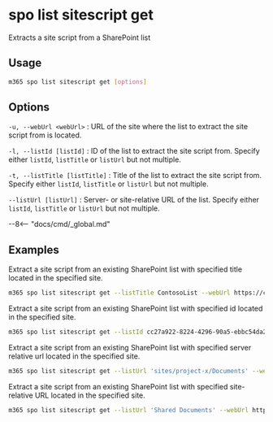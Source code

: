 # spo list sitescript get

Extracts a site script from a SharePoint list

## Usage

```sh
m365 spo list sitescript get [options]
```

## Options

`-u, --webUrl <webUrl>`
: URL of the site where the list to extract the site script from is located.

`-l, --listId [listId]`
: ID of the list to extract the site script from. Specify either `listId`, `listTitle` or `listUrl` but not multiple.

`-t, --listTitle [listTitle]`
: Title of the list to extract the site script from. Specify either `listId`, `listTitle` or `listUrl` but not multiple.

`--listUrl [listUrl]`
: Server- or site-relative URL of the list. Specify either `listId`, `listTitle` or `listUrl` but not multiple.

--8<-- "docs/cmd/_global.md"

## Examples

Extract a site script from an existing SharePoint list with specified title located in the specified site.

```sh
m365 spo list sitescript get --listTitle ContosoList --webUrl https://contoso.sharepoint.com/sites/project-x
```

Extract a site script from an existing SharePoint list with specified id located in the specified site.

```sh
m365 spo list sitescript get --listId cc27a922-8224-4296-90a5-ebbc54da2e85 --webUrl https://contoso.sharepoint.com/sites/project-x
```

Extract a site script from an existing SharePoint list with specified server relative url located in the specified site.

```sh
m365 spo list sitescript get --listUrl 'sites/project-x/Documents' --webUrl https://contoso.sharepoint.com/sites/project-x
```

Extract a site script from an existing SharePoint list with specified site-relative URL located in the specified site.

```sh
m365 spo list sitescript get --listUrl 'Shared Documents' --webUrl https://contoso.sharepoint.com/sites/project-x
```

